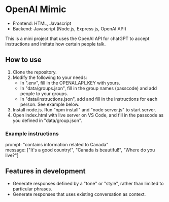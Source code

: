# OpenAI Mimic

- Frontend: HTML, Javascript  
- Backend: Javascript (Node.js, Express.js, OpenAI API)

This is a mini project that uses the OpenAI API for chatGPT to accept instructions and imitate how certain people talk.  

## How to use

1. Clone the repository.
2. Modify the following to your needs:
    - In ".env", fill in the OPENAI_API_KEY with yours.
    - In "data/groups.json", fill in the group names (passcode) and add people to your groups.
    - In "data/instructions.json", add and fill in the instructions for each person. See example below.
3. Install node.js. Run "npm install" and "node server.js" to start server.
4. Open index.html with live server on VS Code, and fill in the passcode as you defined in "data/group.json".

### Example instructions

prompt: "contains information related to Canada"  
message: ["It's a good country!", "Canada is beautiful!", "Where do you live?"]

## Features in development

- Generate responses defined by a "tone" or "style", rather than limited to particular phrases.
- Generate responses that uses existing conversation as context.
